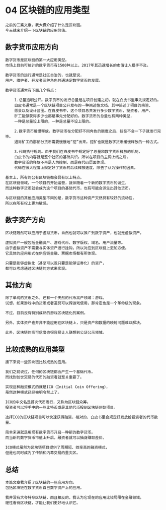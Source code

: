 # 04 区块链的应用类型

    之前的三篇文章，我大概介绍了什么是区块链。
    今天就来介绍一下区块链的应用价值。

## 数字货币应用方向

    数字货币是区块链的第一大应用类型。
    市场上目前可统计的数字货币有1500种以上，2017年其迅速增长的市值让人措手不及。

    数字货币的运行通常是社区自治的，也就是说，
    用户、维护者、开发者三种角色共通决定数字货币的发展。

    数字货币通常有下面几个特点：

        1.总量透明公开。数字货币的发行总量是在项目创建之初，就在白皮书里事先规定好的。
        白皮书通常是一个区块链项目公开发布的一种阐述性文档，其中简述了项目的宗旨、
        愿景以及设计蓝图。在白皮书中，这个项目总共发行多少数字货币，投资者、用户、
        矿工能够获得多少也都是事先分配好的。数字货币的总量也有两种类型，
        一种是总量设上限的，一种是总量不设上限的。

        2.数字货币缓慢释放。数字货币在分配好不同角色的额度之后，往往不会一下子就发行完毕。
        通常矿工的那部分货币需要慢慢地“挖”出来。挖矿也就是数字货币缓慢释放的一种方式。

        3.代码执行规则。由于我们在白皮书中规定好了总量和数字货币释放的机制，
        白皮书的内容就是整个社区的基础共识。所以在项目的主网上线之后，
        数字货币的释放不再是人为控制，而是在代码层面体现。
        代码在很大程度上规定好了货币的后续释放速度，除去了认为操作的因素。

    基本上，所有的公有区块链都会具有以上特点。
    在区块链领域，一个项目的开始运营，就伴随着一个新的数字货币的诞生，
    而这种数字货币就会成为这个项目的基础代币，也有可能会派生出其他货币。

    与区块链的其他应用类型不同的是，数字货币这种资产天然具有较好的流动性，
    所以在所有权上更为敏感。

## 数字资产方向

    区块链既然可以应用于虚拟货币，自然也就可以推广到数字资产，也就是虚拟资产。

    虚拟资产一般包括金融资产、游戏代币、数字版权、域名、用户流量等。
    由于虚拟资产不需要与实体资产进行挂钩，所以对应到区块链上更加方便。
    它具体的应用形式在供应链金融、票据市场都有所体现。

    只要是能够虚拟化（甚至可以说只要是能够证券化）的资产，
    都可以考虑通过区块链的方式来实现。

## 其他方向

    除了单纯的货币之外，还有一个天然的代币高产领域：游戏。
    试想，如果游戏中的货币或者道具可以跨游戏使用，那肯定也是一个革命级的现象。

    不过，目前没有特别成熟的游戏区块链化的案例。

    另外，实体资产也并非不能应用在区块链上，只是资产和数据的映射问题难以解决。

    此外，区块链的高可信度也很容易让人联想到公证公示领域。

## 比较成熟的应用类型

    接下来说一些区块链比较成熟的应用。

    我们之前说过，任何的区块链都会产生一个基础代币。
    而找到创世交易的代币的融资者就至关重要了。

    实现这种融资模式的就是ICO（Initial Coin Offering），
    虽然这种模式已经被明令禁止了。

    ICO的中文名是首次代币发行，又称为区块链众筹。
    投资者可以将手中的一些比特币或是其他代币投到区块链创始项目。

    选择ICO的区块链项目可以快速获得融资，相对的，白皮书里会规定好发放给投资者的代币数量。

    简单来讲就是用现有数字货币开启一种新的数字货币。
    而当新的数字货币市值上升后，融资者就可以抽身赚取差价。

    ICO模式虽然为区块链项目提供了周期短、效率高的融资模式，
    但是也同时成为了传销和内幕交易的重灾区。

## 总结

    本篇文章我介绍了区块链的一些应用方向。
    包括区块链在数字货币自己数字资产上的应用。

    我并没有大夸特夸区块链，而且相反的，我认为它现在的应用比较局限在金融领域。
    理性看待区块链，才能让我们更好地认识它。
